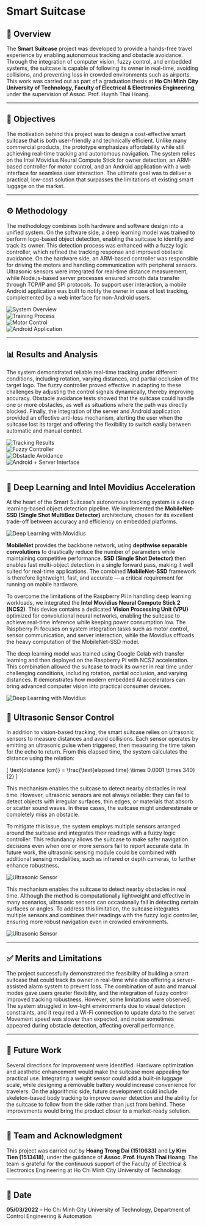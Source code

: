 # Smart Suitcase

## 📖 Overview
The **Smart Suitcase** project was developed to provide a hands-free travel experience by enabling autonomous tracking and obstacle avoidance. Through the integration of computer vision, fuzzy control, and embedded systems, the suitcase is capable of following its owner in real-time, avoiding collisions, and preventing loss in crowded environments such as airports. This work was carried out as part of a graduation thesis at **Ho Chi Minh City University of Technology, Faculty of Electrical & Electronics Engineering**, under the supervision of Assoc. Prof. Huynh Thai Hoang.  

---

## 🎯 Objectives
The motivation behind this project was to design a cost-effective smart suitcase that is both user-friendly and technically efficient. Unlike many commercial products, the prototype emphasizes affordability while still achieving real-time tracking and autonomous navigation. The system relies on the Intel Movidius Neural Compute Stick for owner detection, an ARM-based controller for motor control, and an Android application with a web interface for seamless user interaction. The ultimate goal was to deliver a practical, low-cost solution that surpasses the limitations of existing smart luggage on the market.  

---

## ⚙️ Methodology
The methodology combines both hardware and software design into a unified system. On the software side, a deep learning model was trained to perform logo-based object detection, enabling the suitcase to identify and track its owner. This detection process was enhanced with a fuzzy logic controller, which refined the tracking response and improved obstacle avoidance. On the hardware side, an ARM-based controller was responsible for driving the motors and handling communication with peripheral sensors. Ultrasonic sensors were integrated for real-time distance measurement, while Node.js-based server processes ensured smooth data transfer through TCP/IP and SPI protocols. To support user interaction, a mobile Android application was built to notify the owner in case of lost tracking, complemented by a web interface for non-Android users.  

![System Overview](figures/system_overview.png)  
![Training Process](figures/training_process.png)  
![Motor Control](figures/motor_control.png)  
![Android Application](figures/android_app.png)

---

## 📊 Results and Analysis
The system demonstrated reliable real-time tracking under different conditions, including rotation, varying distances, and partial occlusion of the target logo. The fuzzy controller proved effective in adapting to these challenges by adjusting the control signals dynamically, thereby improving accuracy. Obstacle avoidance tests showed that the suitcase could handle one or more obstacles, as well as situations where the path was directly blocked. Finally, the integration of the server and Android application provided an effective anti-loss mechanism, alerting the user when the suitcase lost its target and offering the flexibility to switch easily between automatic and manual control.  

![Tracking Results](figures/tracking_results.png)  
![Fuzzy Controller](figures/fuzzy_controller.png)  
![Obstacle Avoidance](figures/obstacle_avoidance.png)  
![Android + Server Interface](figures/android_server.png)

---

## 🤖 Deep Learning and Intel Movidius Acceleration
At the heart of the Smart Suitcase’s autonomous tracking system is a deep learning–based object detection pipeline. We implemented the **MobileNet-SSD (Single Shot MultiBox Detector)** architecture, chosen for its excellent trade-off between accuracy and efficiency on embedded platforms.  

![Deep Learning with Movidius](figures/mobilenet.png)

**MobileNet** provides the backbone network, using **depthwise separable convolutions** to drastically reduce the number of parameters while maintaining competitive performance. **SSD (Single Shot Detector)** then enables fast multi-object detection in a single forward pass, making it well suited for real-time applications. The combined **MobileNet-SSD** framework is therefore lightweight, fast, and accurate — a critical requirement for running on mobile hardware.  

To overcome the limitations of the Raspberry Pi in handling deep learning workloads, we integrated the **Intel Movidius Neural Compute Stick 2 (NCS2)**. This device contains a dedicated **Vision Processing Unit (VPU)** optimized for convolutional neural networks, enabling the suitcase to achieve real-time inference while keeping power consumption low. The Raspberry Pi focuses on system integration tasks such as motor control, sensor communication, and server interaction, while the Movidius offloads the heavy computation of the MobileNet-SSD model.  

The deep learning model was trained using Google Colab with transfer learning and then deployed on the Raspberry Pi with NCS2 acceleration. This combination allowed the suitcase to track its owner in real time under challenging conditions, including rotation, partial occlusion, and varying distances. It demonstrates how modern embedded AI accelerators can bring advanced computer vision into practical consumer devices.  

![Deep Learning with Movidius](figures/movidius.png)



## 📡 Ultrasonic Sensor Control
In addition to vision-based tracking, the smart suitcase relies on ultrasonic sensors to measure distances and avoid collisions. Each sensor operates by emitting an ultrasonic pulse when triggered, then measuring the time taken for the echo to return. From this elapsed time, the system calculates the distance using the relation:

\[
\text{distance (cm)} = \frac{\text{elapsed time} \times 0.0001 \times 340}{2}
\]

This mechanism enables the suitcase to detect nearby obstacles in real time. However, ultrasonic sensors are not always reliable: they can fail to detect objects with irregular surfaces, thin edges, or materials that absorb or scatter sound waves. In these cases, the suitcase might underestimate or completely miss an obstacle.  

To mitigate this issue, the system employs multiple sensors arranged around the suitcase and integrates their readings with a fuzzy logic controller. This redundancy allows the suitcase to make safer navigation decisions even when one or more sensors fail to report accurate data. In future work, the ultrasonic sensing module could be combined with additional sensing modalities, such as infrared or depth cameras, to further enhance robustness.  

![Ultrasonic Sensor](figures/ultrasonic_sensor.png)

This mechanism enables the suitcase to detect nearby obstacles in real time. Although the method is computationally lightweight and effective in many scenarios, ultrasonic sensors can occasionally fail in detecting certain surfaces or angles. To address this limitation, the suitcase integrates multiple sensors and combines their readings with the fuzzy logic controller, ensuring more robust navigation even in crowded environments.  

![Ultrasonic Sensor](figures/ultrasonic_sensor_2.png)

---


## ✅ Merits and Limitations
The project successfully demonstrated the feasibility of building a smart suitcase that could track its owner in real-time while also offering a server-assisted alarm system to prevent loss. The combination of auto and manual modes gave users greater flexibility, and the integration of fuzzy control improved tracking robustness. However, some limitations were observed. The system struggled in low-light environments due to visual detection constraints, and it required a Wi-Fi connection to update data to the server. Movement speed was slower than expected, and noise sometimes appeared during obstacle detection, affecting overall performance.  

---

## 🚀 Future Work
Several directions for improvement were identified. Hardware optimization and aesthetic enhancement would make the suitcase more appealing for practical use. Integrating a weight sensor could add a built-in luggage scale, while designing a removable battery would increase convenience for travelers. On the algorithmic side, future development could include skeleton-based body tracking to improve owner detection and the ability for the suitcase to follow from the side rather than just from behind. These improvements would bring the product closer to a market-ready solution.  

---

## 👥 Team and Acknowledgment
This project was carried out by **Hoang Trong Dai (1510633)** and **Ly Kim Tien (1513418)**, under the guidance of **Assoc. Prof. Huynh Thai Hoang**. The team is grateful for the continuous support of the Faculty of Electrical & Electronics Engineering at Ho Chi Minh City University of Technology.  

---

## 📅 Date
**05/03/2022** – Ho Chi Minh City University of Technology, Department of Control Engineering & Automation
